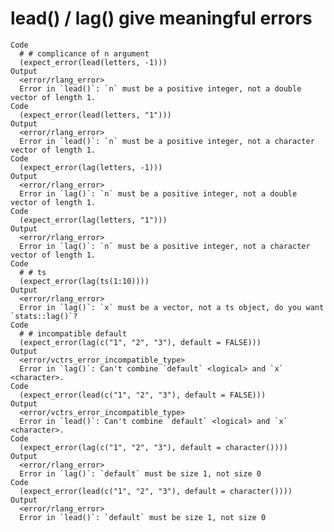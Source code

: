 # lead() / lag() give meaningful errors

    Code
      # # complicance of n argument
      (expect_error(lead(letters, -1)))
    Output
      <error/rlang_error>
      Error in `lead()`: `n` must be a positive integer, not a double vector of length 1.
    Code
      (expect_error(lead(letters, "1")))
    Output
      <error/rlang_error>
      Error in `lead()`: `n` must be a positive integer, not a character vector of length 1.
    Code
      (expect_error(lag(letters, -1)))
    Output
      <error/rlang_error>
      Error in `lag()`: `n` must be a positive integer, not a double vector of length 1.
    Code
      (expect_error(lag(letters, "1")))
    Output
      <error/rlang_error>
      Error in `lag()`: `n` must be a positive integer, not a character vector of length 1.
    Code
      # # ts
      (expect_error(lag(ts(1:10))))
    Output
      <error/rlang_error>
      Error in `lag()`: `x` must be a vector, not a ts object, do you want `stats::lag()`?
    Code
      # # incompatible default
      (expect_error(lag(c("1", "2", "3"), default = FALSE)))
    Output
      <error/vctrs_error_incompatible_type>
      Error in `lag()`: Can't combine `default` <logical> and `x` <character>.
    Code
      (expect_error(lead(c("1", "2", "3"), default = FALSE)))
    Output
      <error/vctrs_error_incompatible_type>
      Error in `lead()`: Can't combine `default` <logical> and `x` <character>.
    Code
      (expect_error(lag(c("1", "2", "3"), default = character())))
    Output
      <error/rlang_error>
      Error in `lag()`: `default` must be size 1, not size 0
    Code
      (expect_error(lead(c("1", "2", "3"), default = character())))
    Output
      <error/rlang_error>
      Error in `lead()`: `default` must be size 1, not size 0

